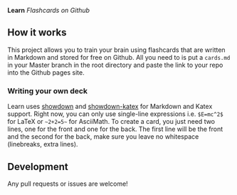 **Learn** *Flashcards on Github* 

## How it works 
This project allows you to train your brain using flashcards that are written in Markdown 
and stored for free on Github. All you need to is put a ```cards.md``` in your Master 
branch in the root directory and paste the link to your repo into the Github pages site.


### Writing your own deck 
Learn uses [showdown](http://showdownjs.com/) and [showdown-katex](https://obedm503.github.io/showdown-katex/) for Markdown and Katex support. 
Right now, you can only use single-line expressions i.e. ```$E=mc^2$``` for LaTeX or ```~2+2=5~``` for AsciiMath. 
To create a card, you just need two lines, one for the front and one for the back.
The first line will be the front and the second for the back, make sure you leave no whitespace (linebreaks, extra lines).

## Development 
Any pull requests or issues are welcome!
